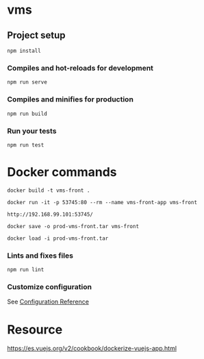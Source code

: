 # vms

## Project setup
```
npm install
```

### Compiles and hot-reloads for development
```
npm run serve
```

### Compiles and minifies for production
```
npm run build
```

### Run your tests
```
npm run test
```

# Docker commands
```
docker build -t vms-front .
```
```
docker run -it -p 53745:80 --rm --name vms-front-app vms-front
```
```
http://192.168.99.101:53745/
```
```
docker save -o prod-vms-front.tar vms-front
```
```
docker load -i prod-vms-front.tar
```


### Lints and fixes files
```
npm run lint
```

### Customize configuration
See [Configuration Reference](https://cli.vuejs.org/config/)

# Resource
https://es.vuejs.org/v2/cookbook/dockerize-vuejs-app.html
